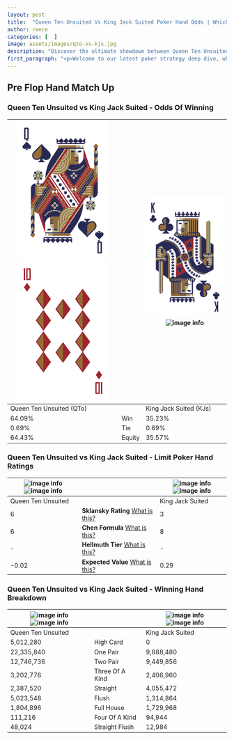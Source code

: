 ```yaml
---
layout: post
title:  "Queen Ten Unsuited Vs King Jack Suited Poker Hand Odds | Which Is The Better Hand In Poker? A Complete Guide"
author: reece
categories: [  ]
image: assets/images/qto-vs-kjs.jpg
description: "Discover the ultimate showdown between Queen Ten Unsuited and King Jack Suited in poker! Uncover the odds, strategies, and scenarios where one hand triumphs over the other. Get ready to up your poker game with this thrilling analysis."
first_paragraph: "<p>Welcome to our latest poker strategy deep dive, where we're pitting two distinct hands against each other in a high-stakes showdown: Queen Ten Unsuited vs King Jack Suited.</p><p>In the dynamic world of poker, every decision counts, and knowing which hand holds the upper hand is key to your success at the table.</p><p>In this article, we'll dissect these two hands, explore the scenarios where one dominates the other, and equip you with the knowledge to make strategic choices that can tip the odds in your favor.</p><p>Get ready to unravel the intriguing dynamics of these poker hands and elevate your game to new heights.</p>"
---
```




[comment]: # (sp0)

## Pre Flop Hand Match Up

<div class="table hand-ratings" markdown="1"> 



### Queen Ten Unsuited vs King Jack Suited - Odds Of Winning


    
| ![image info](assets/images/hand1/q.png) ![image info](assets/images/hand1/to.png) |  | ![image info](assets/images/hand2/k.png) ![image info](assets/images/hand2/js.png) |
| -------- | -------- | -------- |
| Queen Ten Unsuited (QTo) |  | King Jack Suited (KJs) |
| 64.09% | Win | 35.23% |
| 0.69% | Tie | 0.69% |
| 64.43% | Equity | 35.57% |




[comment]: # (sp1)



### Queen Ten Unsuited vs King Jack Suited - Limit Poker Hand Ratings


    
| ![image info](https://www.riverpairs.com/assets/images/hand1/q.png) ![image info](https://www.riverpairs.com/assets/images/hand1/to.png) |  | ![image info](https://www.riverpairs.com/assets/images/hand2/k.png) ![image info](https://www.riverpairs.com/assets/images/hand2/js.png) |
| -------- | -------- | -------- |
| Queen Ten Unsuited |  | King Jack Suited |
| 6 | **Sklansky Rating** [What is this?](/sklansky-rating-explained) | 3 |
| 6 | **Chen Formula** [What is this?](/chen-formula-explained) | 8 |
| - | **Hellmuth Tier** [What is this?](/Hellmuth-tier-explained) | - |
| -0.02 | **Expected Value** [What is this?](/expected-value-explained) | 0.29 |




[comment]: # (sp2)



### Queen Ten Unsuited vs King Jack Suited - Winning Hand Breakdown


    
| ![image info](https://www.riverpairs.com/assets/images/hand1/q.png) ![image info](https://www.riverpairs.com/assets/images/hand1/to.png) |  | ![image info](https://www.riverpairs.com/assets/images/hand2/k.png) ![image info](https://www.riverpairs.com/assets/images/hand2/js.png) |
| -------- | -------- | -------- |
| Queen Ten Unsuited |  | King Jack Suited |
| 5,012,280 | High Card | 0 |
| 22,335,840 | One Pair | 9,888,480 |
| 12,746,736 | Two Pair | 9,449,856 |
| 3,202,776 | Three Of A Kind | 2,406,960 |
| 2,387,520 | Straight | 4,055,472 |
| 5,023,548 | Flush | 1,314,864 |
| 1,804,896 | Full House | 1,729,968 |
| 111,216 | Four Of A Kind | 94,944 |
| 48,024 | Straight Flush | 12,984 |




[comment]: # (sp3)



</div>

[comment]: # (sp4)



[comment]: # (sp5)

